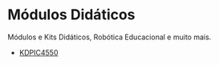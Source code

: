# Módulos Didáticos
Módulos e Kits Didáticos, Robótica Educacional e muito mais.

* [KDPIC4550](/KDPIC4550)
